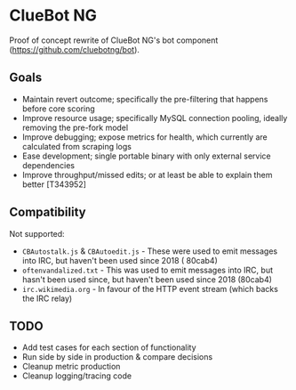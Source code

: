 ClueBot NG
==========

Proof of concept rewrite of ClueBot NG's bot component (https://github.com/cluebotng/bot).

Goals
-----

* Maintain revert outcome; specifically the pre-filtering that happens before core scoring
* Improve resource usage; specifically MySQL connection pooling, ideally removing the pre-fork model
* Improve debugging; expose metrics for health, which currently are calculated from scraping logs
* Ease development; single portable binary with only external service dependencies
* Improve throughput/missed edits; or at least be able to explain them better [T343952]

Compatibility
-------------

Not supported:

* `CBAutostalk.js` & `CBAutoedit.js` - These were used to emit messages into IRC, but haven't been used since 2018 (
  80cab4)
* `oftenvandalized.txt` - This was used to emit messages into IRC, but hasn't been used since, but haven't been used
  since 2018 (80cab4)
* `irc.wikimedia.org` - In favour of the HTTP event stream (which backs the IRC relay)

TODO
----

* Add test cases for each section of functionality
* Run side by side in production & compare decisions
* Cleanup metric production
* Cleanup logging/tracing code
